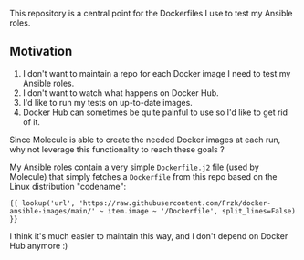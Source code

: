 This repository is a central point for the Dockerfiles I use to test my Ansible roles.

## Motivation

1. I don't want to maintain a repo for each Docker image I need to test my Ansible roles.
2. I don't want to watch what happens on Docker Hub.
3. I'd like to run my tests on up-to-date images.
4. Docker Hub can sometimes be quite painful to use so I'd like to get rid of it.

Since Molecule is able to create the needed Docker images at each run, why not leverage this functionality to reach these goals ?

My Ansible roles contain a very simple `Dockerfile.j2` file (used by Molecule) that simply fetches a `Dockerfile` from this repo based on the Linux distribution "codename":
```jinja2
{{ lookup('url', 'https://raw.githubusercontent.com/Frzk/docker-ansible-images/main/' ~ item.image ~ '/Dockerfile', split_lines=False) }}
```

I think it's much easier to maintain this way, and I don't depend on Docker Hub anymore :)
